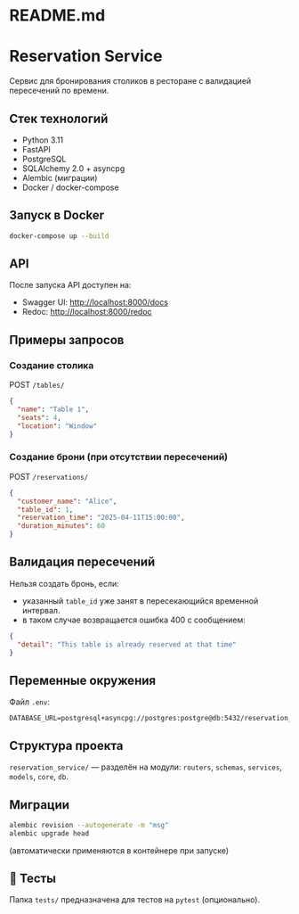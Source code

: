 # README.md

# Reservation Service

Сервис для бронирования столиков в ресторане с валидацией пересечений по времени.

##  Стек технологий
- Python 3.11
- FastAPI
- PostgreSQL
- SQLAlchemy 2.0 + asyncpg
- Alembic (миграции)
- Docker / docker-compose

##  Запуск в Docker

```bash
docker-compose up --build
```

##  API

После запуска API доступен на:

- Swagger UI: [http://localhost:8000/docs](http://localhost:8000/docs)
- Redoc: [http://localhost:8000/redoc](http://localhost:8000/redoc)

##  Примеры запросов

### Создание столика
POST `/tables/`
```json
{
  "name": "Table 1",
  "seats": 4,
  "location": "Window"
}
```

### Создание брони (при отсутствии пересечений)
POST `/reservations/`
```json
{
  "customer_name": "Alice",
  "table_id": 1,
  "reservation_time": "2025-04-11T15:00:00",
  "duration_minutes": 60
}
```

## Валидация пересечений
Нельзя создать бронь, если:
- указанный `table_id` уже занят в пересекающийся временной интервал.
- в таком случае возвращается ошибка 400 с сообщением:
```json
{
  "detail": "This table is already reserved at that time"
}
```

## Переменные окружения
Файл `.env`:
```
DATABASE_URL=postgresql+asyncpg://postgres:postgre@db:5432/reservation_db
```

## Структура проекта
`reservation_service/` — разделён на модули: `routers`, `schemas`, `services`, `models`, `core`, `db`.

## Миграции
```bash
alembic revision --autogenerate -m "msg"
alembic upgrade head
```
(автоматически применяются в контейнере при запуске)

## 🧪 Тесты
Папка `tests/` предназначена для тестов на `pytest` (опционально).

